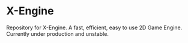 # X-Engine
Repository for X-Engine. A fast, efficient, easy to use 2D Game Engine. Currently under production and unstable.

